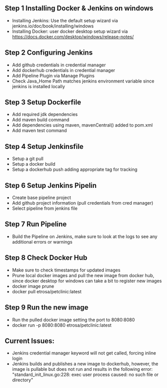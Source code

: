 
## Step 1 Installing Docker & Jenkins on windows
- Installing Jenkins: Use the default setup wizard via jenkins.io/doc/book/installing/windows
- Installing Docker: user docker desktop setup wizard via https://docs.docker.com/desktop/windows/release-notes/

## Step 2 Configuring Jenkins
- Add github credentials in credential manager
- Add dockerhub credentials in credential manager
- Add Pipeline Plugin via Manage Plugins
- Check Java_Home Path matches jenkins environment variable since jenkins is installed locally

## Step 3 Setup Dockerfile
- Add required jdk dependencies
- Add maven build command
- Add dependencies using maven, mavenCentral() added to pom.xml
- Add maven test command

## Step 4 Setup Jenkinsfile
- Setup a git pull
- Setup a docker build
- Setup a dockerhub push adding appropriate tag for tracking

## Step 6 Setup Jenkins Pipelin
- Create base pipeline project
- Add github project information (pull credentials from cred manager)
- Select pipeline from jenkins file

## Step 7 Run Pipeline
- Build the Pipeline on Jenkins, make sure to look at the logs to see any additional errors or warnings

## Step 8 Check Docker Hub 
- Make sure to check timestamps for updated images
- Prune local docker images and pull the new image from docker hub, since docker desktop for windows can take a bit to register new images
- docker image prune
- docker pull etrosa/petclinic:latest

## Step 9 Run the new image
- Run the pulled docker image setting the port to 8080:8080
- docker run -p 8080:8080 etrosa/petclinic:latest

## Current Issues:
- Jenkins credential manager keyword will not get called, forcing inline login
- Jenkins builds and publishes a new image to dockerhub, however, the image is pullable but does not run and results in the following error: "standard_init_linux.go:228: exec user process caused: no such file or directory"

